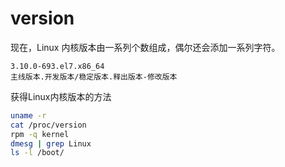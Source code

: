# version

现在，Linux 内核版本由一系列个数组成，偶尔还会添加一系列字符。

```
3.10.0-693.el7.x86_64
主线版本.开发版本/稳定版本.释出版本-修改版本
```

获得Linux内核版本的方法

```bash
uname -r
cat /proc/version
rpm -q kernel
dmesg | grep Linux
ls -l /boot/
```

